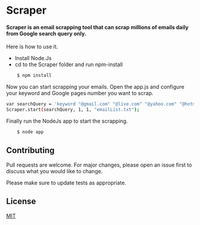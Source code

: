 # Scraper
#### Scraper is an email scrapping tool that can scrap millions of emails daily from Google search query only.

Here is how to use it.

- Install Node.Js
- cd to the Scraper folder and run npm-install
```sh
    $ npm install
```

Now you can start scrapping your emails.
Open the app.js and configure your keyword and Google pages number you want to scrap.

```sh
var searchQuery = 'keyword "@gmail.com" "@live.com" "@yahoo.com" "@hotmail.com"';
Scraper.start(searchQuery, 1, 1, "emailList.txt");
```
Finally run the NodeJs app to start the scrapping.
```sh
    $ node app
```

## Contributing
Pull requests are welcome. For major changes, please open an issue first to discuss what you would like to change.

Please make sure to update tests as appropriate.

## License
[MIT](https://choosealicense.com/licenses/mit/)



